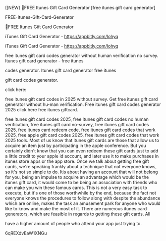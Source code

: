 [[NEW] 💯FREE Itunes Gift Card Generator [free itunes gift card generator]

FREE-Itunes-Gift-Card-Generator

💯FREE Itunes Gift Card Generator

iTunes Gift Card Generator - https://appbitly.com/Iohyq


iTunes Gift Card Generator - https://appbitly.com/Iohyq


free itunes gift card codes generator without human verification no survey. Itunes gift card generator - free itunes

codes generator. Itunes gift card generator free itunes

gift card codes generator.

click here:

free itunes gift card codes in 2025 without survey. Get free itunes gift card generator without hu-man verification. Free itunes gift card codes generator 2025 click here free itunes giftcard.

free itunes gift card codes 2025, free itunes gift card codes no human verification, free itunes gift card no-survey, free itunes gift card codes 2025, free itunes card redeem code, free itunes gift card codes that work 2025, free apple gift card codes 2025, free itunes gift card codes that work 2025 tools. Most of us know that itunes gift cards are those that allow us to acquire an item just by participating in the apple conference. But you certainly didn't know that you can even redeem these gift cards just to add a little credit to your apple id account, and later use it to make purchases in itunes store apps or the app store. Once we talk about getting free gift cards, we're speaking frankly about a technique that not everyone knows, so it's not so simple to do. Itis about having an account that will not belong for you, being an impulse to acquire an advantage which would be the itunes gift card, it would come to be being an association with friends who can make you win these famous cards. This is not a very easy task to execute, but it's one of those worthwhile by the end, because the fact not everyone knows the procedures to follow along with despite the abundance which are online, makes the task an amusement park for anyone who would like to know and make the most of it. There are numerous itunes card generators, which are feasible in regards to getting these gift cards. All

have a higher amount of people who attend your app just trying to.

6qREXdvEaW1XNGu


